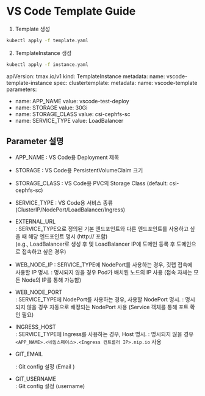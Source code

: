# VS Code Template Guide


1. Template 생성
```bash
kubectl apply -f template.yaml
```

2. TemplateInstance 생성
```bash
kubectl apply -f instance.yaml
```
apiVersion: tmax.io/v1
kind: TemplateInstance
metadata:
name: vscode-template-instance
spec:
clustertemplate:
metadata:
name: vscode-template
parameters:
- name: APP_NAME
value: vscode-test-deploy
- name: STORAGE
value: 30Gi
- name: STORAGE_CLASS
value: csi-cephfs-sc
- name: SERVICE_TYPE
value: LoadBalancer

## Parameter 설명
- APP_NAME
: VS Code용 Deployment 제목

- STORAGE
: VS Code용 PersistentVolumeClaim 크기

- STORAGE_CLASS
: VS Code용 PVC의 Storage Class (default: csi-cephfs-sc)

- SERVICE_TYPE
: VS Code용 서비스 종류 (ClusterIP/NodePort/LoadBalancer/Ingress)

- EXTERNAL_URL  
  : SERVICE_TYPE으로 정의된 기본 엔드포인트와 다른 엔드포인트를 사용하고 싶을 때 해당 엔드포인트 명시 (http:// 포함)  
  (e.g., LoadBalancer로 생성 후 및 LoadBalancer IP에 도메인 등록 후 도메인으로 접속하고 싶은 경우)

- WEB_NODE_IP
  : SERVICE_TYPE에 NodePort를 사용하는 경우, 깃랩 접속에 사용할 IP 명시.
  : 명시되지 않을 경우 Pod가 배치된 노드의 IP 사용 (접속 자체는 모든 Node의 IP를 통해 가능함)

- WEB_NODE_PORT  
  : SERVICE_TYPE에 NodePort를 사용하는 경우, 사용할 NodePort 명시.
  : 명시되지 않을 경우 자동으로 배정되는 NodePort 사용 (Service 객체를 통해 포트 확인 필요)

- INGRESS_HOST  
  : SERVICE_TYPE에 Ingress를 사용하는 경우, Host 명시.
  : 명시되지 않을 경우 `<APP_NAME>.<네임스페이스>.<Ingress 컨트롤러 IP>.nip.io` 사용
  
- GIT_EMAIL

  : Git config 설정 (Email )

- GIT_USERNAME  
  : Git config 설정 (username)
